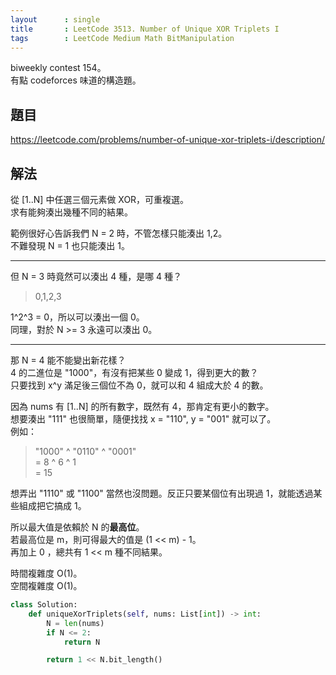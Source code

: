 ```yaml
---
layout      : single
title       : LeetCode 3513. Number of Unique XOR Triplets I
tags        : LeetCode Medium Math BitManipulation
---
```

biweekly contest 154。  
有點 codeforces 味道的構造題。  

## 題目

<https://leetcode.com/problems/number-of-unique-xor-triplets-i/description/>

## 解法

從 [1..N] 中任選三個元素做 XOR，可重複選。  
求有能夠湊出幾種不同的結果。  

範例很好心告訴我們 N = 2 時，不管怎樣只能湊出 1,2。  
不難發現 N = 1 也只能湊出 1。  

---

但 N = 3 時竟然可以湊出 4 種，是哪 4 種？  
> 0,1,2,3

1^2^3 = 0，所以可以湊出一個 0。  
同理，對於 N >= 3 永遠可以湊出 0。  

---

那 N = 4 能不能變出新花樣？  
4 的二進位是 "1000"，有沒有把某些 0 變成 1，得到更大的數？  
只要找到 x^y 滿足後三個位不為 0，就可以和 4 組成大於 4 的數。  

因為 nums 有 [1..N] 的所有數字，既然有 4，那肯定有更小的數字。  
想要湊出 "111" 也很簡單，隨便找找 x = "110", y = "001" 就可以了。  
例如：  
> "1000" ^ "0110" ^ "0001"  
> = 8 ^ 6 ^ 1  
> = 15  

想弄出 "1110" 或 "1100" 當然也沒問題。反正只要某個位有出現過 1，就能透過某些組成把它搞成 1。  

所以最大值是依賴於 N 的**最高位**。  
若最高位是 m，則可得最大的值是 (1 << m) - 1。  
再加上 0 ，總共有 1 << m 種不同結果。  

時間複雜度 O(1)。  
空間複雜度 O(1)。  

```python
class Solution:
    def uniqueXorTriplets(self, nums: List[int]) -> int:
        N = len(nums)
        if N <= 2:
            return N

        return 1 << N.bit_length()
```
